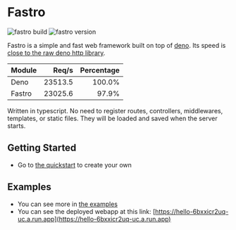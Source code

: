 # Fastro
![][build] ![][version]

Fastro is a simple and fast web framework built on top of [deno](https://deno.land). Its speed is [close to the raw deno http library](https://fastro.dev/docs/perfomance.html). 

|Module|Req/s|Percentage|
|--|--:|--:|
|Deno|23513.5|100.0%|
|Fastro|23025.6|97.9%|

Written in typescript. No need to register routes, controllers, middlewares, templates, or static files. They will be loaded and saved when the server starts. 

## Getting Started
- Go to [the quickstart](https://fastro.dev/docs/quickstart) to create your own

[build]: https://github.com/fastrodev/fastro/workflows/ci/badge.svg?branch=master "fastro build"
[version]: https://img.shields.io/github/v/release/fastrojs/fastro?label=version "fastro version"

## Examples
- You can see more in [the examples](https://github.com/fastrodev/fastro/blob/master/services)
- You can see the deployed webapp at this link: [https://hello-6bxxicr2uq-uc.a.run.app](https://hello-6bxxicr2uq-uc.a.run.app)